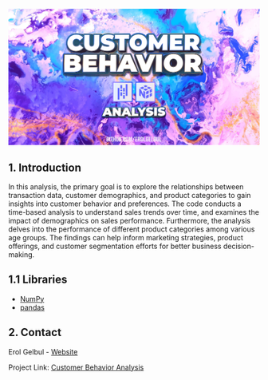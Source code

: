 <div id="top"></div>

<p align="center">
  <img src="images/cover_image.jpg">
</p>

<!-- ABOUT THE PROJECT -->
## 1. Introduction

In this analysis, the primary goal is to explore the relationships between
transaction data, customer demographics, and product categories to gain insights
into customer behavior and preferences. The code conducts a time-based analysis
to understand sales trends over time, and examines the impact of demographics on
sales performance. Furthermore, the analysis delves into the performance of
different product categories among various age groups. The findings can help
inform marketing strategies, product offerings, and customer segmentation
efforts for better business decision-making.

## 1.1 Libraries

- [NumPy](https://numpy.org/)
- [pandas](https://pandas.pydata.org/)


<!-- CONTACT -->
## 2. Contact

Erol Gelbul - [Website](erolgelbul.com)

Project Link: [Customer Behavior Analysis](https://github.com/ErolGelbul/customer_behavior_analysis)

